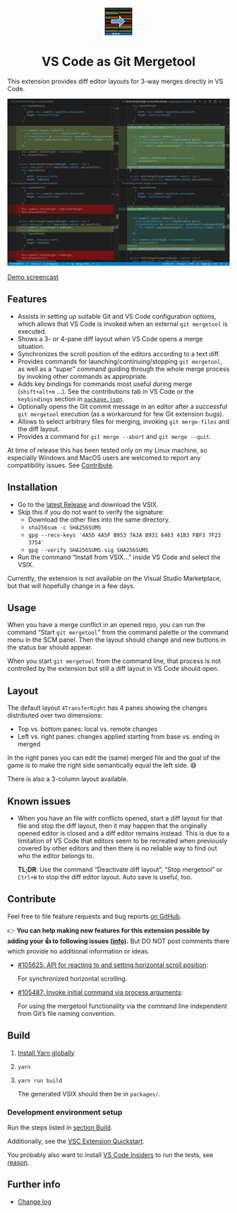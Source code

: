 <div align="center">
<img width="64" height="64" src="./media/icon.png">

# VS Code as Git Mergetool

</div>

This extension provides diff editor layouts for 3-way merges
directly in VS Code.

![Four pane merge](./media/four%20pane%20merge.png)

[Demo screencast](./media/unpackaged/demo.mp4)

## Features

- Assists in setting up suitable Git and VS Code configuration options,
  which allows that VS Code is invoked
  when an external `git mergetool` is executed.
- Shows a 3- or 4-pane diff layout when VS Code opens a merge situation.
- Synchronizes the scroll position of the editors according to a text diff.
- Provides commands for launching/continuing/stopping `git mergetool`,
  as well as a “super” command guiding through the whole merge process
  by invoking other commands as appropriate.
- Adds key bindings for commands most useful during merge (`shift+alt+m` …).
  See the contributions tab in VS Code or
  the `keybindings` section in [`package.json`](./package.json).
- Optionally opens the Git commit message in an editor
  after a successful `git mergetool` execution
  (as a workaround for few Git extension bugs).
- Allows to select arbitrary files for merging,
  invoking `git merge-files` and the diff layout.
- Provides a command for `git merge --abort` and `git merge --quit`.

At time of release this has been tested only on my Linux machine,
so especially Windows and MacOS users are welcomed
to report any compatibility issues. See [Contribute](#Contribute).

## Installation

- Go to the
  [latest Release](https://github.com/zawys/vscode-as-git-mergetool/releases/latest)
  and download the VSIX.
- Skip this if you do not want to verify the signature:
  - Download the other files into the same directory.
  - `sha256sum -c SHA256SUMS`
  - `gpg --recv-keys '4A5D 4A5F B953 7A3A B931 6463 41B3 FBF3 7F23 3754'`
  - `gpg --verify SHA256SUMS.sig SHA256SUMS`
- Run the command “Install from VSIX…” inside VS Code and select the VSIX.

Currently, the extension is not available on the Visual Studio Marketplace,
but that will hopefully change in a few days.

## Usage

When you have a merge conflict in an opened repo,
you can run the command “Start `git mergetool`” from the command palette
or the command menu in the SCM panel.
Then the layout should change and new buttons in the status bar should appear.

When you start `git mergetool` from the command line,
that process is not controlled by the extension
but still a diff layout in VS Code should open.

## Layout

The default layout `4TransferRight` has 4 panes
showing the changes distributed over two dimensions:

- Top vs. bottom panes: local vs. remote changes
- Left vs. right panes: changes applied starting from base vs. ending in merged

In the right panes you can edit the (same) merged file
and the goal of the game is to make the right side
semantically equal the left side. 😅

There is also a 3-column layout available.

## Known issues

- When you have an file with conflicts opened,
  start a diff layout for that file and stop the diff layout,
  then it may happen that the originally opened editor is closed
  and a diff editor remains instead.
  This is due to a limitation of VS Code that editors seem to be recreated
  when previously covered by other editors and
  then there is no reliable way to find out who the editor belongs to.

  **TL;DR**: Use the command “Deactivate diff layout”,
  “Stop mergetool” or `Ctrl+W`
  to stop the diff editor layout.
  Auto save is useful, too.

## Contribute

Feel free to file feature requests and bug reports
[on GitHub](https://github.com/zawys/vscode-as-git-mergetool/issues).

👉 **You can help making new features for this extension possible
by adding your 👍 to following issues
([info](https://github.com/microsoft/vscode/wiki/Issues-Triaging#up-voting-a-feature-request)).**
But DO NOT post comments there
which provide no additional information or ideas.

- [#105625: API for reacting to and setting horizontal scroll position](https://github.com/microsoft/vscode/issues/105625):

  For synchronized horizontal scrolling.

- [#105487: Invoke initial command via process arguments](https://github.com/microsoft/vscode/issues/105487):

  For using the mergetool functionality
  via the command line independent from Git’s file naming convention.

## Build

1. [Install Yarn globally](https://classic.yarnpkg.com/en/docs/install)
2. `yarn`
3. `yarn run build`

   The generated VSIX should then be in `packages/`.

### Development environment setup

Run the steps listed in [section Build](#Build).

Additionally, see the
[VSC Extension Quickstart](./vsc-extension-quickstart.md).

You probably also want to install
[VS Code Insiders](https://code.visualstudio.com/insiders/) to run the tests,
see [reason](https://code.visualstudio.com/api/working-with-extensions/testing-extension#using-insiders-version-for-extension-development).

## Further info

- [Change log](./CHANGELOG.md)

